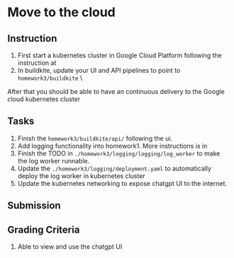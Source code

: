 # Move to the cloud

## Instruction
1. First start a kubernetes cluster in Google Cloud Platform following the instruction at
4. In buildkite, update your UI and API pipelines to point to `homework3/buildkite` \

After that you should be able to have an continuous delivery to the Google cloud kubernetes cluster

## Tasks
1. Finish the `homework3/buildkite/api/` following the ui.
2. Add logging functionality into homework1. More instructions is in
3. Finish the TODO in `./homework3/logging/logging/log_worker` to make the log worker runnable.
4. Update the `./homework3/logging/deployment.yaml` to automatically deploy the log worker in kubernetes cluster
5. Update the kubernetes networking to expose chatgpt UI to the internet.

## Submission

## Grading Criteria
1. Able to view and use the chatgpt UI